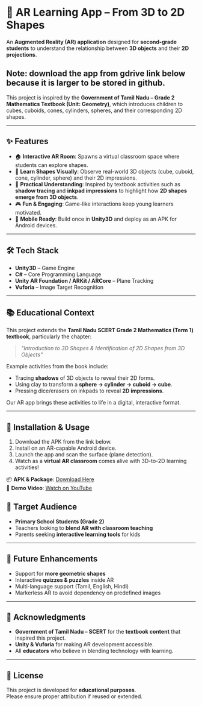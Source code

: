 # 📐 AR Learning App – From 3D to 2D Shapes

An **Augmented Reality (AR) application** designed for **second-grade students** to understand the relationship between **3D objects** and their **2D projections**.

## Note: download the app from gdrive link below because it is larger to be stored in github.

This project is inspired by the **Government of Tamil Nadu – Grade 2 Mathematics Textbook (Unit: Geometry)**, which introduces children to cubes, cuboids, cones, cylinders, spheres, and their corresponding 2D shapes.

---

## ✨ Features

- 🏠 **Interactive AR Room**: Spawns a virtual classroom space where students can explore shapes.
- 🔺 **Learn Shapes Visually**: Observe real-world 3D objects (cube, cuboid, cone, cylinder, sphere) and their 2D impressions.
- 📏 **Practical Understanding**: Inspired by textbook activities such as **shadow tracing** and **inkpad impressions** to highlight how **2D shapes emerge from 3D objects**.
- 🎮 **Fun & Engaging**: Game-like interactions keep young learners motivated.
- 📱 **Mobile Ready**: Build once in **Unity3D** and deploy as an APK for Android devices.

---

## 🛠️ Tech Stack

- **Unity3D** – Game Engine
- **C#** – Core Programming Language
- **Unity AR Foundation / ARKit / ARCore** – Plane Tracking
- **Vuforia** – Image Target Recognition

---

## 📚 Educational Context

This project extends the **Tamil Nadu SCERT Grade 2 Mathematics (Term 1) textbook**, particularly the chapter:

> _"Introduction to 3D Shapes & Identification of 2D Shapes from 3D Objects"_

Example activities from the book include:

- Tracing **shadows** of 3D objects to reveal their 2D forms.
- Using clay to transform a **sphere → cylinder → cuboid → cube**.
- Pressing dice/erasers on inkpads to reveal **2D impressions**.

Our AR app brings these activities to life in a digital, interactive format.

---

## 📲 Installation & Usage

1. Download the APK from the link below.
2. Install on an AR-capable Android device.
3. Launch the app and scan the surface (plane detection).
4. Watch as a **virtual AR classroom** comes alive with 3D-to-2D learning activities!

📦 **APK & Package**: [Download Here](https://drive.google.com/drive/folders/1hYahx9r3Wx-NYJZ2otBk0LZwp2OgwEiM?usp=sharing)  
🎥 **Demo Video**: [Watch on YouTube](https://youtu.be/DhizjEYkZk4)

## 🎯 Target Audience

- **Primary School Students (Grade 2)**
- Teachers looking to **blend AR with classroom teaching**
- Parents seeking **interactive learning tools** for kids

---

## 🚀 Future Enhancements

- Support for **more geometric shapes**
- Interactive **quizzes & puzzles** inside AR
- Multi-language support (Tamil, English, Hindi)
- Markerless AR to avoid dependency on predefined images

---

## 🙌 Acknowledgments

- **Government of Tamil Nadu – SCERT** for the **textbook content** that inspired this project.
- **Unity & Vuforia** for making AR development accessible.
- All **educators** who believe in blending technology with learning.

---

## 📜 License

This project is developed for **educational purposes**.  
Please ensure proper attribution if reused or extended.
